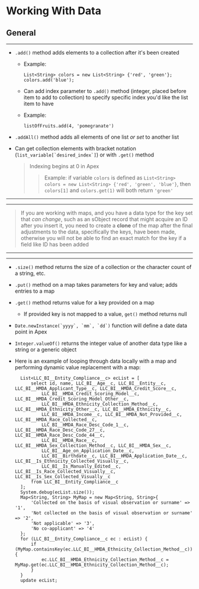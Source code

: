 # Working With Data

## General

---

- `.add()` method adds elements to a collection after it's been created
  - Example:

        List<String> colors = new List<String> {'red', 'green'};
        colors.add('blue');

  - Can add index parameter to `.add()` method (integer, placed before item to add to collection) to specify specific index you'd like the list item to have
  - Example:

        listOfFruits.add(4, 'pomegranate')

- `.addAll()` method adds all elements of one list *or set* to another list
- Can get collection elements with bracket notation (``list_variable[`desired_index`]``) or with `.get()` method

    > Indexing begins at 0 in Apex
    >
    >> Example: if variable `colors` is defined as `List<String> colors = new List<String> {'red', 'green', 'blue'}`, then `colors[1]` and `colors.get(1)` will both return `'green'`

---
---
> If you are working with maps, and you have a data type for the key set that *can change*, such as an sObject record that might acquire an ID after you insert it, you need to create a **clone** of the map after the final adjustments to the data, specifically the keys, have been made, otherwise you will not be able to find an exact match for the key if a field like ID has been added
---
---

- `.size()` method returns the size of a collection or the character count of a string, etc.
- `.put()` method on a map takes parameters for key and value; adds entries to a map
- `.get()` method returns value for a key provided on a map
  - If provided key is not mapped to a value, `get()` method returns null
- ``Date.newInstance(`yyyy`, `mm`, `dd`)`` function will define a date data point in Apex
- `Integer.valueOf()` returns the integer value of another data type like a string or a generic object
- Here is an example of looping through data locally with a map and performing dynamic value replacement with a map:

        List<LLC_BI__Entity_Compliance__c> ecList = [
            select id, name, LLC_BI__Age__c, LLC_BI__Entity__c, LLC_BI__HMDA_Applicant_Type__c, LLC_BI__HMDA_Credit_Score__c,
                LLC_BI__HMDA_Credit_Scoring_Model__c, LLC_BI__HMDA_Credit_Scoring_Model_Other__c,
                LLC_BI__HMDA_Ethnicity_Collection_Method__c, LLC_BI__HMDA_Ethnicity_Other__c, LLC_BI__HMDA_Ethnicity__c,
                LLC_BI__HMDA_Income__c, LLC_BI__HMDA_Not_Provided__c, LLC_BI__HMDA_Race_Collected__c,
                LLC_BI__HMDA_Race_Desc_Code_1__c, LLC_BI__HMDA_Race_Desc_Code_27__c, LLC_BI__HMDA_Race_Desc_Code_44__c,
                LLC_BI__HMDA_Race__c, LLC_BI__HMDA_Sex_Collection_Method__c, LLC_BI__HMDA_Sex__c,
                LLC_BI__Age_on_Application_Date__c,
                LLC_BI__Birthdate__c, LLC_BI__HMDA_Application_Date__c, LLC_BI__Is_Ethnicity_Collected_Visually__c,
                LLC_BI__Is_Manually_Edited__c, LLC_BI__Is_Race_Collected_Visually__c, LLC_BI__Is_Sex_Collected_Visually__c
            from LLC_BI__Entity_Compliance__c
        ];
        System.debug(ecList.size());
        Map<String, String> MyMap = new Map<String, String>{
            'Collected on the basis of visual observation or surname' => '1',
            'Not collected on the basis of visual observation or surname' => '2',
            'Not applicable' => '3',
            'No co-applicant' => '4'
        };
        for (LLC_BI__Entity_Compliance__c ec : ecList) {
            if (MyMap.containsKey(ec.LLC_BI__HMDA_Ethnicity_Collection_Method__c)) {
                ec.LLC_BI__HMDA_Ethnicity_Collection_Method__c = MyMap.get(ec.LLC_BI__HMDA_Ethnicity_Collection_Method__c);
            }
        }
        update ecList;
